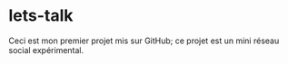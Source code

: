 # lets-talk
Ceci est mon premier projet mis sur GitHub; ce projet est un mini réseau social expérimental.
